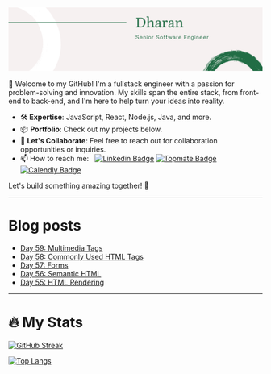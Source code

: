 <img src="./Banner.png" alt="Dharan">

👋 Welcome to my GitHub! I'm a fullstack engineer with a passion for problem-solving and innovation. My skills span the entire stack, from front-end to back-end, and I'm here to help turn your ideas into reality.

- 🛠️ **Expertise**: JavaScript, React, Node.js, Java, and more.
- 📦 **Portfolio**: Check out my projects below.
- 💌 **Let's Collaborate**: Feel free to reach out for collaboration opportunities or inquiries.
- 📫 How to reach me: &nbsp; [![Linkedin Badge](https://img.shields.io/badge/-Dharan_Ganesan-blue?style=flat&logo=Linkedin&logoColor=white)](https://www.linkedin.com/in/dharan-ganesan)
[![Topmate Badge](https://img.shields.io/badge/Topmate-Dharan_Ganesan-blue?style=flat&logo=Topmate&color=ff5b5b)](https://topmate.io/dharan_ganesan) [![Calendly Badge](https://img.shields.io/badge/Calendly-Dharan_Ganesan-blue?&color=white)](https://calendly.com/dharang/15min)

Let's build something amazing together! 🚀


---

# Blog posts
<!-- BLOG-POST-LIST:START -->
- [Day 59: Multimedia Tags](https://dev.to/dhrn/day-59-multimedia-tags-542h)
- [Day 58: Commonly Used HTML Tags](https://dev.to/dhrn/day-58-commonly-used-html-tags-7om)
- [Day 57: Forms](https://dev.to/dhrn/day-57-forms-1fe1)
- [Day 56: Semantic HTML](https://dev.to/dhrn/day-56-semantic-html-3kfb)
- [Day 55: HTML Rendering](https://dev.to/dhrn/day-55-html-rendering-1809)
<!-- BLOG-POST-LIST:END -->

---
# 🔥   My Stats
[![GitHub Streak](http://github-readme-streak-stats.herokuapp.com?user=dhrn&theme=dark&background=000000)](https://git.io/streak-stats)

[![Top Langs](https://github-readme-stats.vercel.app/api/top-langs/?username=dhrn&layout=compact&theme=vision-friendly-dark)](https://github.com/anuraghazra/github-readme-stats)

